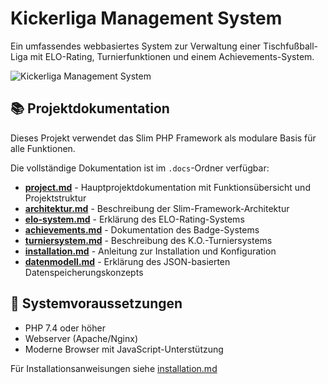 # Kickerliga Management System

Ein umfassendes webbasiertes System zur Verwaltung einer Tischfußball-Liga mit ELO-Rating, Turnierfunktionen und einem Achievements-System.

![Kickerliga Management System](assets/img/preview.png)

## 📚 Projektdokumentation

Dieses Projekt verwendet das Slim PHP Framework als modulare Basis für alle Funktionen.

Die vollständige Dokumentation ist im `.docs`-Ordner verfügbar:

- **[project.md](.docs/project.md)** - Hauptprojektdokumentation mit Funktionsübersicht und Projektstruktur
- **[architektur.md](.docs/architektur.md)** - Beschreibung der Slim-Framework-Architektur
- **[elo-system.md](.docs/elo-system.md)** - Erklärung des ELO-Rating-Systems
- **[achievements.md](.docs/achievements.md)** - Dokumentation des Badge-Systems
- **[turniersystem.md](.docs/turniersystem.md)** - Beschreibung des K.O.-Turniersystems
- **[installation.md](.docs/installation.md)** - Anleitung zur Installation und Konfiguration
- **[datenmodell.md](.docs/datenmodell.md)** - Erklärung des JSON-basierten Datenspeicherungskonzepts

## 🚀 Systemvoraussetzungen

- PHP 7.4 oder höher
- Webserver (Apache/Nginx)
- Moderne Browser mit JavaScript-Unterstützung

Für Installationsanweisungen siehe [installation.md](.docs/installation.md)